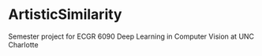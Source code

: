 # ArtisticSimilarity
Semester project for ECGR 6090 Deep Learning in Computer Vision at UNC Charlotte
